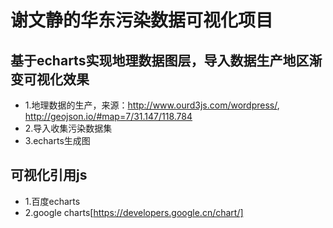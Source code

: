 # 谢文静的华东污染数据可视化项目
## 基于echarts实现地理数据图层，导入数据生产地区渐变可视化效果
* 1.地理数据的生产，来源：http://www.ourd3js.com/wordpress/, http://geojson.io/#map=7/31.147/118.784
* 2.导入收集污染数据集
* 3.echarts生成图


## 可视化引用js
* 1.百度echarts
* 2.google charts[https://developers.google.cn/chart/]
